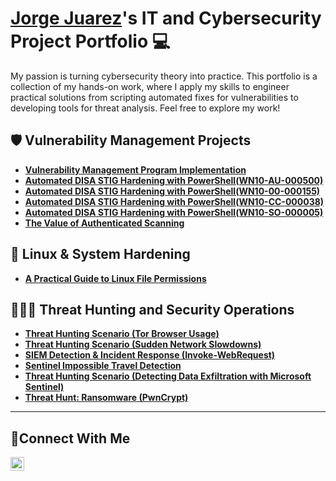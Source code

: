 # <a href="https://www.linkedin.com/in/jorgejuarez1/">Jorge Juarez</a>'s IT and Cybersecurity Project Portfolio 💻

My passion is turning cybersecurity theory into practice. This portfolio is a collection of my hands-on work, where I apply my skills to engineer practical solutions from scripting automated fixes for vulnerabilities to developing tools for threat analysis. Feel free to explore my work!

## 🛡 Vulnerability Management Projects

- **[Vulnerability Management Program Implementation](https://github.com/jorjuarez/vuln-mgmt-impl )**
- **[Automated DISA STIG Hardening with PowerShell(WN10-AU-000500)](https://github.com/jorjuarez/PowerShell-STIG-Automation)**
- **[Automated DISA STIG Hardening with PowerShell(WN10-00-000155)](https://github.com/jorjuarez/Automated-DISA-STIG-Hardening-with-PowerShell-WN10-00-000155)**
- **[Automated DISA STIG Hardening with PowerShell(WN10-CC-000038)](https://github.com/jorjuarez/DISA-STIG-Hardening-with-PowerShell-WN10-CC-000038)**
- **[Automated DISA STIG Hardening with PowerShell(WN10-SO-000005)](https://github.com/jorjuarez/DISA-STIG-Hardening-with-PowerShell-WN10-SO-000005)**
- **[The Value of Authenticated Scanning](https://github.com/jorjuarez/authenticated-and-unauthenticated-scanning)**

## 🐧 Linux & System Hardening
- **[A Practical Guide to Linux File Permissions](https://github.com/jorjuarez/Linux-file-permission)**

## 🕵️‍♂️🚨 Threat Hunting and Security Operations

- **[Threat Hunting Scenario (Tor Browser Usage)](https://github.com/jorjuarez/threat-hunting-scenario-tor)**
- **[Threat Hunting Scenario (Sudden Network Slowdowns)](https://github.com/jorjuarez/sudden-network-slowdown)**
- **[SIEM Detection & Incident Response (Invoke-WebRequest)](https://github.com/jorjuarez/Sentinel-Detection-Engineering/blob/main/README.md)**
- **[Sentinel Impossible Travel Detection](https://github.com/jorjuarez/Sentinel-Impossible-Travel-Detection/tree/main)**
- **[Threat Hunting Scenario (Detecting Data Exfiltration with Microsoft Sentinel)](https://github.com/jorjuarez/Data-Exfiltration-Hunt)**
- **[Threat Hunt: Ransomware (PwnCrypt)](https://github.com/jorjuarez/Zero-Day-Ransomware-PwnCrypt-Outbreak)**

<hr/>

## 🤝Connect With Me


[<img align="left" alt="___________ | LinkedIn" width="22px" src="https://cdn.jsdelivr.net/npm/simple-icons@v3/icons/linkedin.svg" />][linkedin]


[linkedin]: https://linkedin.com/in/jorgejuarez1

<!--
<img width="35" alt="image" src="https://github.com/user-attachments/assets/2f41c7cd-5ea8-4475-b451-a37161b6c3fb"> 
<img width="35" alt="image" src="https://github.com/user-attachments/assets/77649969-9910-4994-8b96-74a116cfb2a8">
-->
